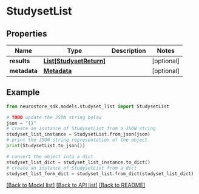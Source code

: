 # StudysetList


## Properties

Name | Type | Description | Notes
------------ | ------------- | ------------- | -------------
**results** | [**List[StudysetReturn]**](StudysetReturn.md) |  | [optional] 
**metadata** | [**Metadata**](Metadata.md) |  | [optional] 

## Example

```python
from neurostore_sdk.models.studyset_list import StudysetList

# TODO update the JSON string below
json = "{}"
# create an instance of StudysetList from a JSON string
studyset_list_instance = StudysetList.from_json(json)
# print the JSON string representation of the object
print(StudysetList.to_json())

# convert the object into a dict
studyset_list_dict = studyset_list_instance.to_dict()
# create an instance of StudysetList from a dict
studyset_list_form_dict = studyset_list.from_dict(studyset_list_dict)
```
[[Back to Model list]](../README.md#documentation-for-models) [[Back to API list]](../README.md#documentation-for-api-endpoints) [[Back to README]](../README.md)


